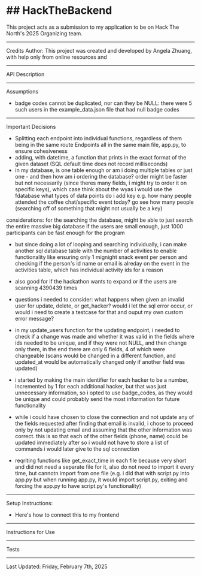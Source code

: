 # ## HackTheBackend

This project acts as a submission to my application to be on Hack The North's 2025 Organizing team.

---

Credits
Author: This project was created and developed by Angela Zhuang, with help only from online resources and

---

API Description

---

Assumptions

- badge codes cannot be duplicated, nor can they be NULL: there were 5 such users in the example_data.json file that had null badge codes

---

Important Decisions

- Splitting each endpoint into individual functions, regardless of them being in the same route
  Endpoints all in the same main file, app.py, to ensure cohesiveness
- adding, with datetime, a function that prints in the exact format of the given dataset (SQL default time does not record milliseconds)
- in my database, is one table enough or am i doing multiple tables or just one - and then how am i ordering the database? order might be faster but not necessarily (since theres many fields, i might try to order it on specific keys), which case
  think about the wyas i would use the fdatabase
  what types of data points do i add key
  e.g. how many people attended the coffee chat/specific event today? go see how many people (searching off of something that might not usually be a key)

considerations: for the searching the database, might be able to just search the entire massive big database if the users are small enough, just 1000 participants can be fast enough for the program

- but since doing a lot of looping and searching individually, i can make another sql database table with the number of activities to enable functionality like ensuring only 1 mignight snack event per person and checking if the person's id name or email is alreday on the event in the activities table, which has individual activity ids for a reason
- also good for if the hackathon wants to expand or if the users are scanning 4390439 times
- questions i needed to consider: what happens when given an invalid user for update, delete, or get_hacker? would i let the sql error occur, or would i need to create a testcase for that and ouput my own custom error message?

- in my update_users function for the updating endpoint, i needed to check if a change was made and whether it was valid in the fields where ids needed to be unique, and if they were not NULL, and then change only them, in the end there are only 6 fields, 4 of which were changeable (scans would be changed in a different function, and updated_at would be automatically changed only if another field was updated)

- i started by making the main identifier for each hacker to be a number, incremented by 1 for each additional hacker, but that was just unnecessary information, so i opted to use badge_codes, as they would be unique and could probably send the most information for future functionality

- while i could have chosen to close the connection and not update any of the fields requested after finding that email is invalid, i chose to proceed only by not updating email and assuming that the other information was correct. this is so that each of the other fields (phone, name) could be updated immediately after so i would not have to store a list of commands i would later give to the sql connection

- reqriting functions like get_exact_time in each file because very short and did not need a separate file for it, also do not need to import it every time, but cannotn import from one file (e.g. i did that with script.py into app.py but when running app.py, it would import script.py, exiting and forcing the app.py to have script.py's functionality)

---

Setup Instructions:

- Here's how to connect this to my frontend

---

Instructions for Use

---

Tests

---

Last Updated: Friday, February 7th, 2025
